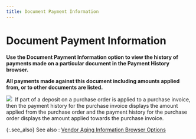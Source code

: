 ```yaml
---
title: Document Payment Information
---
```


# Document Payment Information


**Use the **Document 
 Payment Information** option to view the history of payments made  on a particular document in the **Payment 
 History** browser.**


**All payments made against this document  including amounts applied from, or to other documents are listed.**


![]({{site.mv_baseurl}}/img/example.gif)  If  part of a deposit on a purchase order is applied to a purchase invoice,  then the payment history for the purchase invoice displays the amount  applied from the purchase order and the payment history for the purchase  order displays the amount applied towards the purchase invoice.


{:.see_also}
See also
: [Vendor  Aging Information Browser Options]({{site.mv_baseurl}}/misc/vendor_aging_information_browser_options.html)
